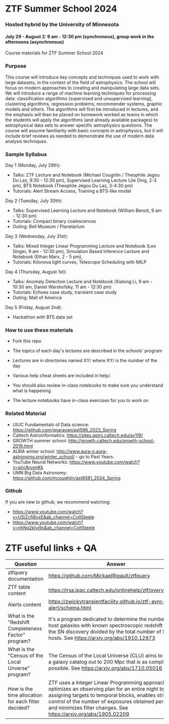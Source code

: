 # ZTF Summer School 2024
### Hosted hybrid by the University of Minnesota
#### July 29 - August 2: 9 am - 12:30 pm (synchronous), group work in the afternoons (asynchronous)

Course materials for ZTF Summer School 2024

### Purpose

This course will introduce key concepts and techniques used to work with large datasets, in the context of the field of astrophysics. The school will focus on modern approaches to creating and manipulating large data sets. We will introduce a range of machine learning techniques for processing data: classification algorithms (supervised and unsupervised learning), clustering algorithms, regression problems, recommender systems, graphic models and others. The algorithms will first be introduced in lectures, and the emphasis will then be placed on homework worked as teams in which the students will apply the algorithms (and already available packages) to astrophysical data sets to answer specific astrophysics questions. The course will assume familiarity with basic concepts in astrophysics, but it will include brief reviews as needed to demonstrate the use of modern data analysis techniques.

### Sample Syllabus

Day 1 (Monday, July 29th):
  * Talks: ZTF Lecture and Notebook (Michael Coughlin / Theophile Jegou Du Laz, 9:30 - 12:30 pm), Supervised Learning Lecture (Jie Ding, 2-3 pm), BTS Notebook (Theophile Jegou Du Laz, 3-4:30 pm)
  * Tutorials: Alert Stream Access, Training a BTS-like model

Day 2 (Tuesday, July 30th):
  * Talks: Supervised Learning Lecture and Notebook (William Benoit, 9 am - 12:30 pm)                
  * Tutorials: Compact binary coalescences
  * Outing: Bell Museum / Planetarium

Day 3 (Wednesday, July 31st):
  * Talks: Mixed Integer Linear Programming Lecture and Notebook (Leo Singer, 9 am - 12:30 pm), Simulation Based Inference Lecture and Notebook (Ethan Marx, 2 - 5 pm), 
  * Tutorials: Kilonova light curves, Telescope Scheduling with MILP

Day 4 (Thursday, August 1st):
  * Talks: Anomaly Detection Lecture and Notebook (Xialong Li, 9 am - 10:30 am, Daniel Warshofsky, 11 am - 12:30 pm)
  * Tutorials: Echoes case study, transient case study 
  * Outing: Mall of America

Day 5 (Friday, August 2nd):
  * Hackathon with BTS data set 

### How to use these materials

* Fork this repo

* The topics of each day's lectures are described in the schools' program

* Lectures are in directories named XY/ where XY/ is the number of the day

* Various help cheat sheets are included in help/. 

* You should also review in-class notebooks to make sure you understand what is happening

* The lecture notebooks have in-class exercises for you to work on

### Related Material

* UIUC Fundamentals of Data science: https://github.com/gnarayan/ast596_2023_Spring
* Caltech Astroinformatics: https://sites.astro.caltech.edu/ay119/
* GROWTH summer school: http://growth.caltech.edu/growth-school-2019.html
* AURA winter school: http://www.aura-o.aura-astronomy.org/winter_school/ - go to Past Years.
* YouTube Neural Networks: https://www.youtube.com/watch?v=aircAruvnKk
* UMN Big Data Astronomy: https://github.com/mcoughlin/ast8581_2024_Spring

### Github
If you are new to github, we recommend watching:
* https://www.youtube.com/watch?v=USjZcfj8yxE&ab_channel=ColtSteele
* https://www.youtube.com/watch?v=nhNq2kIvi9s&ab_channel=ColtSteele

# ZTF useful links + QA
| Question  | Answer |
| ------------- | ------------- |
| ztfquery documentation  | https://github.com/MickaelRigault/ztfquery  |
| ZTF table content  | https://irsa.ipac.caltech.edu/onlinehelp/ztf/overview.html  |
| Alerts content  | https://zwickytransientfacility.github.io/ztf-avro-alert/schema.html |
|What is the  "Redshift Completeness Factor" program? | It's a program dedicated to determine the number of SN host galaxies with known spectroscopic redshift prior to  the SN discovery divided by the total number of SN hosts. See https://arxiv.org/abs/1910.12973 |
|What is the  "Census of the Local Unverse" program? | The Census of the Local Universe (CLU) aims to provide a galaxy catalog out to 200 Mpc that is as complete as possible. See https://arxiv.org/abs/1710.05016 |
|How is the time allocation for each filter decided? | ZTF uses a Integer Linear Programming approach, that optimizes an observing plan for an entire night by assigning targets to temporal blocks, enables strict control of the number of exposures obtained per field and minimizes filter changes. See https://arxiv.org/abs/1905.02209 |
